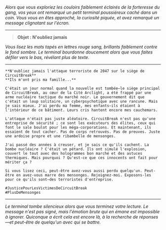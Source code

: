 _Alors que vous exploriez les couloirs faiblement éclairés de la forteresse du gang, vos yeux ont remarqué un petit terminal poussiéreux caché dans un coin. Vous vous en êtes approché, la curiosité piquée, et avez remarqué un message clignotant sur l'écran._

---

> **Objet : N'oubliez jamais**

_Vous lisez les mots tapés en lettres rouge sang, brillants faiblement contre le fond sombre. Le terminal bourdonne doucement alors que vous faites défiler vers le bas, révélant plus de texte._

---

```
**N'oubliez jamais l'attaque terroriste de 2047 sur le siège de CircuitBreak**
**Ils m'ont pris ma famille...**

C'était un jour normal quand la nouvelle est tombée—le siège principal de CircuitBreak, au cœur de la Cité Arclight, a été frappé par une arme nucléaire tactique du marché noir. Le gouvernement dit que c'était un loup solitaire, un cyberpsychotique avec une rancune. Mais je sais mieux. J'ai perdu ma femme, mes enfants—ils étaient à l'intérieur de ce bâtiment. Leurs cris hantent encore mes cauchemars.

L'attaque n'était pas juste aléatoire. CircuitBreak n'est pas qu'une entreprise de sécurité ; ce sont les exécuteurs des élites, ceux qui font le sale boulot pour les méga-corporations. Et maintenant, ils essaient de tout cacher. Pas de corps retrouvés. Pas de preuves. Juste une ardoise propre et une ribambelle de mensonges.

J'ai passé des années à creuser, et je sais ce qu'ils cachent. La bombe nucléaire ? C'était un pétard. Ils ont simulé l'explosion, couvert le tout avec des hologrammes bon marché et des astuces thermiques. Mais pourquoi ? Qu'est-ce que ces innocents ont fait pour mériter ça ?

Si vous lisez ceci, peut-être avez-vous aussi perdu quelqu'un. Peut-être en avez-vous marre des mensonges. Rejoignez-moi. Exposons-les pour ce qu'ils sont—des terroristes d'entreprise.

#JusticePourLesVictimesDeCircuitBreak
#PlusDeMensonges
```

---

_Le terminal tombe silencieux alors que vous terminez votre lecture. Le message n'est pas signé, mais l'émotion brute qui en émane est impossible à ignorer. Quiconque a écrit cela est encore là, à la recherche de réponses—et peut-être de quelqu'un avec qui se battre._
